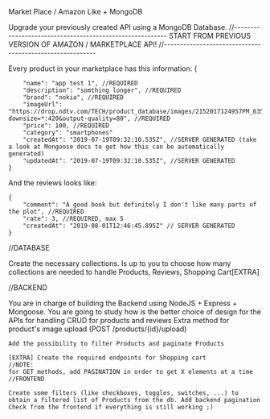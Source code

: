 Market Place / Amazon Like + MongoDB

Upgrade your previously created API using a MongoDB Database.
//---------------------------------------------------------
START FROM PREVIOUS VERSION OF AMAZON / MARKETPLACE API!
//---------------------------------------------------------

Every product in your marketplace has this information:
    {
    
        "name": "app test 1", //REQUIRED
        "description": "somthing longer", //REQUIRED
        "brand": "nokia", //REQUIRED
        "imageUrl": "https://drop.ndtv.com/TECH/product_database/images/2152017124957PM_635_nokia_3310.jpeg?downsize=*:420&output-quality=80", //REQUIRED
        "price": 100, //REQUIRED
        "category": "smartphones"
        "createdAt": "2019-07-19T09:32:10.535Z", //SERVER GENERATED (take a look at Mongoose docs to get how this can be automatically generated)
        "updatedAt": "2019-07-19T09:32:10.535Z", //SERVER GENERATED
    }

And the reviews looks like:

    {
        "comment": "A good book but definitely I don't like many parts of the plot", //REQUIRED
        "rate": 3, //REQUIRED, max 5
        "createdAt": "2019-08-01T12:46:45.895Z" // SERVER GENERATED
    }

//DATABASE

Create the necessary collections. Is up to you to choose how many collections are needed to handle Products, Reviews, Shopping Cart[EXTRA]

//BACKEND

You are in charge of building the Backend using NodeJS + Express + Mongoose.
You are going to study how is the better choice of design for the APIs for handling CRUD for products and reviews
Extra method for product's image upload (POST /products/{id}/upload)

    Add the possibility to filter Products and paginate Products

    [EXTRA] Create the required endpoints for Shopping cart
    //NOTE:
    for GET methods, add PAGINATION in order to get X elements at a time
    //FRONTEND

    Create some filters (like checkboxes, toggles, switches, ...) to obtain a filtered list of Products from the db. Add backend pagination
    Check from the frontend if everything is still working ;)
